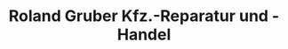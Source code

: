 ---
title: "Roland Gruber Kfz.-Reparatur und -Handel"
url: /backnang/roland-gruber-kfz-reparatur-und-handel/
shop: Autowerkstatt
---